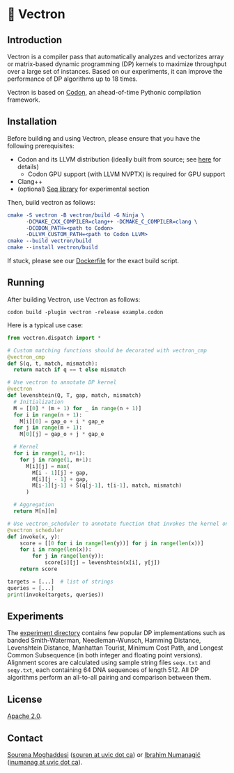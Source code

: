 # 💠 Vectron

## Introduction
Vectron is a compiler pass that automatically analyzes and vectorizes array or matrix-based dynamic programming (DP) kernels to maximize throughput over a large set of instances.
Based on our experiments, it can improve the performance of DP algorithms up to 18 times.

Vectron is based on [Codon](https://github.com/exaloop/codon), an ahead-of-time Pythonic compilation framework. 

## Installation

Before building and using Vectron, please ensure that you have the following prerequisites:

- Codon and its LLVM distribution (ideally built from source; see [here](https://docs.exaloop.io/codon/advanced/build) for details)
     - Codon GPU support (with LLVM NVPTX) is required for GPU support
- Clang++
- (optional) [Seq library](https://github.com/exaloop/seq) for experimental section

Then, build vectron as follows:
```cmake
cmake -S vectron -B vectron/build -G Ninja \
      -DCMAKE_CXX_COMPILER=clang++ -DCMAKE_C_COMPILER=clang \
      -DCODON_PATH=<path to Codon>
      -DLLVM_CUSTOM_PATH=<path to Codon LLVM>
cmake --build vectron/build
cmake --install vectron/build
```

If stuck, please see our [Dockerfile](docker/vectron/Dockerfile) for the exact build script.

## Running

After building Vectron, use Vectron as follows:
```
codon build -plugin vectron -release example.codon 
```

Here is a typical use case:

```python
from vectron.dispatch import *

# Custom matching functions should be decorated with vectron_cmp
@vectron_cmp
def S(q, t, match, mismatch):
  return match if q == t else mismatch

# Use vectron to annotate DP kernel
@vectron
def levenshtein(Q, T, gap, match, mismatch)
  # Initialization
  M = [[0] * (m + 1) for _ in range(n + 1)]
  for i in range(n + 1):
    M[i][0] = gap_o + i * gap_e
  for j in range(m + 1):
    M[0][j] = gap_o + j * gap_e

  # Kernel
  for i in range(1, n+1):
    for j in range(1, m+1):
      M[i][j] = max(
        M[i - 1][j] + gap,
        M[i][j - 1] + gap, 
        M[i-1][j-1] + S(q[j-1], t[i-1], match, mismatch)
      )

  # Aggregation
  return M[n][m]

# Use vectron_scheduler to annotate function that invokes the kernel on list of pairs
@vectron_scheduler
def invoke(x, y):
    score = [[0 for i in range(len(y))] for j in range(len(x))]
    for i in range(len(x)):
        for j in range(len(y)):
            score[i][j] = levenshtein(x[i], y[j])
    return score

targets = [...]  # list of strings
queries = [...]
print(invoke(targets, queries))
```

## Experiments
The [experiment directory](docker/experiments_docker) contains few popular DP implementations such as banded Smith-Waterman, Needleman-Wunsch, Hamming Distance, Levenshtein Distance, Manhattan Tourist, Minimum Cost Path, and Longest Common Subsequence (in both integer and floating point versions). Alignment scores are calculated using sample string files `seqx.txt` and `seqy.txt`, each containing 64 DNA sequences of length 512. All DP algorithms perform an all-to-all pairing and comparison between them. 

## License

[Apache 2.0](https://www.apache.org/licenses/LICENSE-2.0).

## Contact

[Sourena Moghaddesi](@souren) ([souren at uvic dot ca](mailto:)) or [Ibrahim Numanagić](@inumanag) ([inumanag at uvic dot ca](mailto:)).
